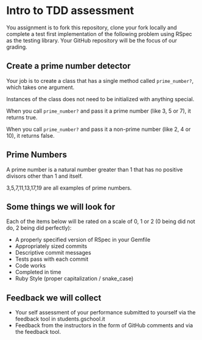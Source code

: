 # Intro to TDD assessment

You assignment is to fork this repository, clone your fork locally and complete a test first implementation of the following problem using RSpec as the testing library. Your GitHub repository will be the focus of our grading.

## Create a prime number detector

Your job is to create a class that has a single method called `prime_number?`, which takes one argument.

Instances of the class does not need to be initialized with anything special.

When you call `prime_number?` and pass it a prime number (like 3, 5 or 7), it returns true.

When you call `prime_number?` and pass it a non-prime number (like 2, 4 or 10), it returns false.

## Prime Numbers

A prime number is a natural number greater than 1 that has no positive divisors other than 1 and itself.

3,5,7,11,13,17,19 are all examples of prime numbers.

##  Some things we will look for

Each of the items below will be rated on a scale of 0, 1 or 2 (0 being did not do, 2 being did perfectly):

* A properly specified version of RSpec in your Gemfile
* Appropriately sized commits
* Descriptive commit messages
* Tests pass with each commit
* Code works
* Completed in time
* Ruby Style (proper capitalization / snake_case)

## Feedback we will collect

* Your self assessment of your performance submitted to yourself via the feedback tool in students.gschool.it
* Feedback from the instructors in the form of GitHub comments and via the feedback tool.
